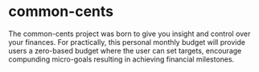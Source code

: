 # common-cents
The common-cents project was born to give you insight and control over your finances. For practically, this personal monthly budget will provide users a zero-based budget where the user can set targets, encourage compunding micro-goals resulting in achieving financial milestones.
